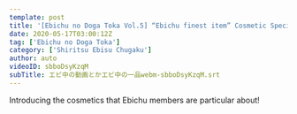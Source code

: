 ```yaml
---
template: post
title: '[Ebichu no Doga Toka Vol.5] “Ebichu finest item” Cosmetic Special Edition Part 1'
date: 2020-05-17T03:00:12Z
tag: ['Ebichu no Doga Toka']
category: ['Shiritsu Ebisu Chugaku']
author: auto 
videoID: sbboDsyKzqM
subTitle: エビ中の動画とかエビ中の一品webm-sbboDsyKzqM.srt
---
```

Introducing the cosmetics that Ebichu members are particular about!
